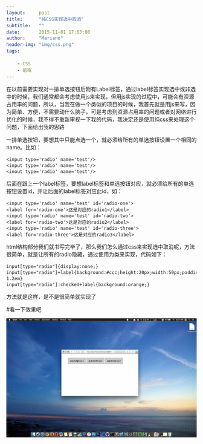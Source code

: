 ```yaml
---
layout:     post
title:      "纯CSS实现选中取消"
subtitle:   ""
date:       2015-11-01 17:03:00
author:     "Mariano"
header-img: "img/css.png"
tags: 

    - CSS  
    - 前端  
---  
```

  
	  
	      
在以前需要实现对一排单选按钮后附有Label标签，通过label标签实现选中或非选中的时候，我们通常都会考虑使用js来实现，但用js实现的过程中，可能会有资源占用率的问题，所以，当我在做一个类似的项目的时候，我首先就是用js来写，因为简单、方便，不需要动什么脑子，可是考虑到资源占用率的问题或者对网络进行优化的时候，我不得不重新审视一下我的代码，我决定还是使用纯css来处理这个问题，下面给出我的思路

一排单选按钮，要想其中只能点选一个，就必须给所有的单选按钮设置一个相同的name。比如：  
  
  
	<input type='radio' name='test'/>
	<input type='radio' name='test'/>
	<inout type='radio' name='test'/>  
	  
后面在跟上一个label标签，要想label标签和单选按钮对应，就必须给所有的单选按钮设置id，并让后面的label标签对应此id，如：  
  
	<input type='radio' name='test' id='radio-one'>
	<label for='radio-one'>这是对应的radio1</label>
	<input type='radio' name='test' id='radio-two'>
	<label for='radio-two'>这是对应的radio2</label>
	<input type='radio' name='test' id='radio-three'>
	<label for='radio-three'>这是对应的radio3</label>  
	  
html结构部分我们就书写完毕了，那么我们怎么通过css来实现选中取消呢，方法很简单，就是让所有的radio隐藏，通过使用为类来实现，代码如下：  
  
	input[type="radio"]{display:none;}
	input[type="radio"]+label{background:#ccc;height:20px;width:50px;padding:1em 1.2em}
	input[type="radio"]:checked+label{background:orange;}  
	  
方法就是这样，是不是很简单就实现了  
  
  
  
    
#看一下效果吧  
  
  
![](img/css-pure.gif)
	
